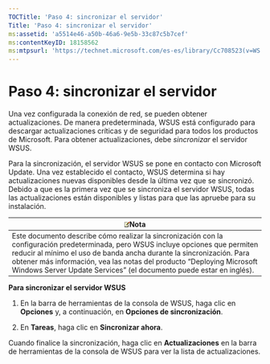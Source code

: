 ```yaml
---
TOCTitle: 'Paso 4: sincronizar el servidor'
Title: 'Paso 4: sincronizar el servidor'
ms:assetid: 'a5514e46-a50b-46a6-9e5b-33c87c5b7cef'
ms:contentKeyID: 18158562
ms:mtpsurl: 'https://technet.microsoft.com/es-es/library/Cc708523(v=WS.10)'
---
```


Paso 4: sincronizar el servidor
===============================

Una vez configurada la conexión de red, se pueden obtener actualizaciones. De manera predeterminada, WSUS está configurado para descargar actualizaciones críticas y de seguridad para todos los productos de Microsoft. Para obtener actualizaciones, debe *sincronizar* el servidor WSUS.

Para la sincronización, el servidor WSUS se pone en contacto con Microsoft Update. Una vez establecido el contacto, WSUS determina si hay actualizaciones nuevas disponibles desde la última vez que se sincronizó. Debido a que es la primera vez que se sincroniza el servidor WSUS, todas las actualizaciones están disponibles y listas para que las apruebe para su instalación.

| ![](images/Cc708523.note(WS.10).gif)Nota                                                                                                                                                                                                                                                                                       |
|-------------------------------------------------------------------------------------------------------------------------------------------------------------------------------------------------------------------------------------------------------------------------------------------------------------------------------------------------------------|
| Este documento describe cómo realizar la sincronización con la configuración predeterminada, pero WSUS incluye opciones que permiten reducir al mínimo el uso de banda ancha durante la sincronización. Para obtener más información, vea las notas del producto “Deploying Microsoft Windows Server Update Services” (el documento puede estar en inglés). |

**Para sincronizar el servidor WSUS**
1.  En la barra de herramientas de la consola de WSUS, haga clic en **Opciones** y, a continuación, en **Opciones de sincronización**.

2.  En **Tareas**, haga clic en **Sincronizar ahora**.

Cuando finalice la sincronización, haga clic en **Actualizaciones** en la barra de herramientas de la consola de WSUS para ver la lista de actualizaciones.
